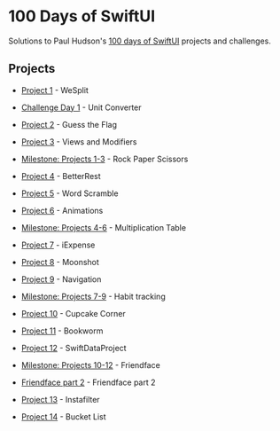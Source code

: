 # 100 Days of SwiftUI

Solutions to Paul Hudson's [100 days of SwiftUI](https://www.hackingwithswift.com/100/swiftui) projects and challenges.

Projects                                                                                                                                                          
---                                                                                                                                                                        
- [Project 1](WeSplit) - WeSplit

- [Challenge Day 1](UnitConverter) - Unit Converter 

- [Project 2](GuessTheFlag) - Guess the Flag

- [Project 3](ViewsAndModifiers) - Views and Modifiers

- [Milestone: Projects 1-3](RockPaperScissors) - Rock Paper Scissors

- [Project 4](BetterRest) - BetterRest

- [Project 5](WordScramble) - Word Scramble

- [Project 6](Animations) - Animations

- [Milestone: Projects 4-6](MultiplicationTable) - Multiplication Table

- [Project 7](iExpense) - iExpense

- [Project 8](Moonshot) - Moonshot

- [Project 9](Navigation) - Navigation

- [Milestone: Projects 7-9](HabitTracking) - Habit tracking

- [Project 10](CupcakeCorner) - Cupcake Corner

- [Project 11](Bookworm) - Bookworm

- [Project 12](SwiftDataProject) - SwiftDataProject

- [Milestone: Projects 10-12](Friendface) - Friendface

- [Friendface part 2](Friendface2) - Friendface part 2

- [Project 13](Instafilter) - Instafilter

- [Project 14](BucketList) - Bucket List
